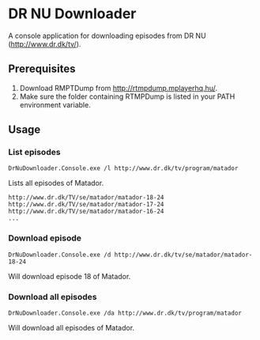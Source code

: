 # DR NU Downloader

A console application for downloading episodes from DR NU (http://www.dr.dk/tv/).

## Prerequisites

1. Download RMPTDump from http://rtmpdump.mplayerhq.hu/.
2. Make sure the folder containing RTMPDump is listed in your PATH environment variable.

## Usage

### List episodes

    DrNuDownloader.Console.exe /l http://www.dr.dk/tv/program/matador

Lists all episodes of Matador.

    http://www.dr.dk/TV/se/matador/matador-18-24
    http://www.dr.dk/TV/se/matador/matador-17-24
    http://www.dr.dk/TV/se/matador/matador-16-24
    ...

### Download episode

    DrNuDownloader.Console.exe /d http://www.dr.dk/tv/se/matador/matador-18-24

Will download episode 18 of Matador.

### Download all episodes

    DrNuDownloader.Console.exe /da http://www.dr.dk/tv/program/matador

Will download all episodes of Matador.